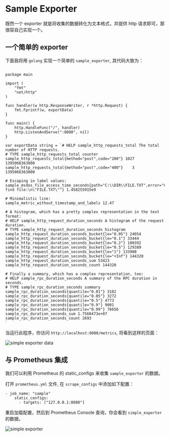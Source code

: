 # Sample Exporter

既然一个 exporter 就是将收集的数据转化为文本格式，并提供 http 请求即可，那很容自己实现一个。

## 一个简单的 exporter

下面我将用 `golang` 实现一个简单的 `sample_exporter`, 其代码大致为：

```golang

package main

import (
	"fmt"
	"net/http"
)

func handler(w http.ResponseWriter, r *http.Request) {
	fmt.Fprintf(w, exportData)
}

func main() {
	http.HandleFunc("/", handler)
	http.ListenAndServe(":8080", nil)
}

var exportData string = `# HELP sample_http_requests_total The total number of HTTP requests.
# TYPE sample_http_requests_total counter
sample_http_requests_total{method="post",code="200"} 1027 1395066363000
sample_http_requests_total{method="post",code="400"}    3 1395066363000

# Escaping in label values:
sample_msdos_file_access_time_seconds{path="C:\\DIR\\FILE.TXT",error="Cannot find file:\n\"FILE.TXT\""} 1.458255915e9

# Minimalistic line:
sample_metric_without_timestamp_and_labels 12.47

# A histogram, which has a pretty complex representation in the text format:
# HELP sample_http_request_duration_seconds A histogram of the request duration.
# TYPE sample_http_request_duration_seconds histogram
sample_http_request_duration_seconds_bucket{le="0.05"} 24054
sample_http_request_duration_seconds_bucket{le="0.1"} 33444
sample_http_request_duration_seconds_bucket{le="0.2"} 100392
sample_http_request_duration_seconds_bucket{le="0.5"} 129389
sample_http_request_duration_seconds_bucket{le="1"} 133988
sample_http_request_duration_seconds_bucket{le="+Inf"} 144320
sample_http_request_duration_seconds_sum 53423
sample_http_request_duration_seconds_count 144320

# Finally a summary, which has a complex representation, too:
# HELP sample_rpc_duration_seconds A summary of the RPC duration in seconds.
# TYPE sample_rpc_duration_seconds summary
sample_rpc_duration_seconds{quantile="0.01"} 3102
sample_rpc_duration_seconds{quantile="0.05"} 3272
sample_rpc_duration_seconds{quantile="0.5"} 4773
sample_rpc_duration_seconds{quantile="0.9"} 9001
sample_rpc_duration_seconds{quantile="0.99"} 76656
sample_rpc_duration_seconds_sum 1.7560473e+07
sample_rpc_duration_seconds_count 2693
`
```

当运行此程序，你访问 `http://localhost:8080/metrics`, 将看到这样的页面：

![simple exporter data](http://7o512j.com1.z0.glb.clouddn.com/sample_exporter_data.png)

## 与 Prometheus 集成

我们可以利用 Prometheus 的 static_configs 来收集 `sample_exporter` 的数据。

打开 `prometheus.yml` 文件, 在 `scrape_configs` 中添加如下配置：

```  
- job_name: "sample"
    static_configs:
      - targets: ["127.0.0.1:8080"]
```

重启加载配置，然后到 Prometheus Console 查询，你会看到 `simple_exporter` 的数据。

![simple exporter](http://7o512j.com1.z0.glb.clouddn.com/simple_exporter.png)
